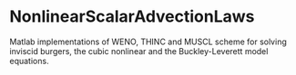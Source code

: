 # NonlinearScalarAdvectionLaws
Matlab implementations of WENO, THINC and MUSCL scheme for solving inviscid burgers, the cubic nonlinear and the Buckley-Leverett model equations.

